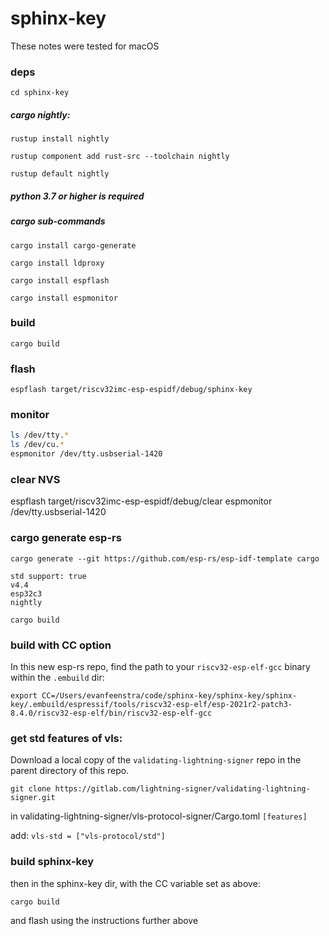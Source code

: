 # sphinx-key

These notes were tested for macOS

### deps

`cd sphinx-key`

##### cargo nightly:

`rustup install nightly`

`rustup component add rust-src --toolchain nightly`

`rustup default nightly`

##### python 3.7 or higher is required

##### cargo sub-commands

`cargo install cargo-generate`

`cargo install ldproxy`

`cargo install espflash`

`cargo install espmonitor`

### build

`cargo build`

### flash

`espflash target/riscv32imc-esp-espidf/debug/sphinx-key`

### monitor

```sh
ls /dev/tty.*
ls /dev/cu.*
espmonitor /dev/tty.usbserial-1420
```

### clear NVS

espflash target/riscv32imc-esp-espidf/debug/clear
espmonitor /dev/tty.usbserial-1420

### cargo generate esp-rs

`cargo generate --git https://github.com/esp-rs/esp-idf-template cargo`

```
std support: true
v4.4
esp32c3
nightly
```

`cargo build`

### build with CC option

In this new esp-rs repo, find the path to your `riscv32-esp-elf-gcc` binary within the `.embuild` dir:

`export CC=/Users/evanfeenstra/code/sphinx-key/sphinx-key/sphinx-key/.embuild/espressif/tools/riscv32-esp-elf/esp-2021r2-patch3-8.4.0/riscv32-esp-elf/bin/riscv32-esp-elf-gcc`

### get std features of vls:

Download a local copy of the `validating-lightning-signer` repo in the parent directory of this repo.

`git clone https://gitlab.com/lightning-signer/validating-lightning-signer.git`

in validating-lightning-signer/vls-protocol-signer/Cargo.toml `[features]`

add: `vls-std = ["vls-protocol/std"]`

### build sphinx-key

then in the sphinx-key dir, with the CC variable set as above:

`cargo build`

and flash using the instructions further above


